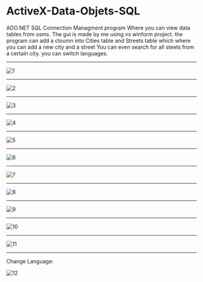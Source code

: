 # ActiveX-Data-Objets-SQL
ADO.NET SQL Connection Managment program
Where you can view data tables from ssms.
The gui is made by me using vs winform project.
the program can add a cloumn into Cities table and Streets table which where you can add a new city and a street
You can even search for all steets from a certain city.
you can switch languages.
___________________________________________________________________________________________
![1](https://user-images.githubusercontent.com/80118008/127730308-4528d123-da30-4e43-b3ab-90d1c418117d.PNG)
___________________________________________________________________________________________
![2](https://user-images.githubusercontent.com/80118008/127730313-bea860be-f425-4297-a07e-3e0723af11ff.PNG)
___________________________________________________________________________________________
![3](https://user-images.githubusercontent.com/80118008/127730316-b350a14e-ada6-4e42-9de3-932b41949d87.PNG)
___________________________________________________________________________________________
![4](https://user-images.githubusercontent.com/80118008/127730317-a0d84e6c-6d11-41a5-901b-88941fe062fe.PNG)
___________________________________________________________________________________________
![5](https://user-images.githubusercontent.com/80118008/127730322-5a2a1a09-9bed-45bd-8a90-904198075f20.PNG)
___________________________________________________________________________________________
![6](https://user-images.githubusercontent.com/80118008/127730324-84f14efe-4dbb-4acd-9b26-f6e328e5d7aa.PNG)
___________________________________________________________________________________________
![7](https://user-images.githubusercontent.com/80118008/127730326-7a78c4a9-45d8-4963-a4cd-deb9ccb8eb69.PNG)
___________________________________________________________________________________________
![8](https://user-images.githubusercontent.com/80118008/127730335-944f9daa-0d7d-4617-b090-d2d66b863a00.PNG)
___________________________________________________________________________________________
![9](https://user-images.githubusercontent.com/80118008/127730337-8f3341ad-d7ef-4ee4-b721-38221557eed3.PNG)
___________________________________________________________________________________________
![10](https://user-images.githubusercontent.com/80118008/127730341-de5a5807-2935-4b67-993a-e7ece18b244d.PNG)
___________________________________________________________________________________________
![11](https://user-images.githubusercontent.com/80118008/127730345-d4f4f7fc-d126-476b-ab67-4c46efd1c362.PNG)
___________________________________________________________________________________________
Change Language:

![12](https://user-images.githubusercontent.com/80118008/127730356-78d3a5a0-7a5d-4b43-b40f-d42f61560eff.PNG)

